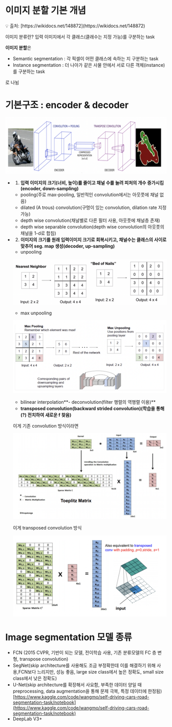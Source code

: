 # 이미지 분할 기본 개념


<aside>
💡 출처: [https://wikidocs.net/148872](https://wikidocs.net/148872)

</aside>

이미지 분류란? 입력 이미지에서 각 클래스(클래수는 지정 가능)를 구분하는 task

**이미지 분할**은

- Semantic segmentation : 각 픽셀이 어떤 클래스에 속하는 지 구분하는 task
- Instance segmentation : 더 나아가 같은 사물 안에서 서로 다른 객체(instance)를 구분하는 task

로 나뉨

# **기본구조 : encoder & decoder**


![Untitled](/Deep%20Learning%20from%20Scratch/%EC%9D%B4%EB%AF%B8%EC%A7%80%20%EB%B6%84%ED%95%A0%20%EA%B8%B0%EB%B3%B8%20%EA%B0%9C%EB%85%90/Untitled.png)

- 1. **입력 이미지의 크기(너비, 높이)를 줄이고 채널 수를 늘려 피처의 개수 증가시킴(encoder, down-sampling)**
    - pooling(주로 max-pooling, 일반적인 convolution에서는 아웃풋에 채널 없음)
    - dilated (A trous) convolution(구멍이 있는 convolution, dilation rate 지정 가능)
    - depth wise convolution(채널별로 다른 필터 사용, 아웃풋에 채널층 존재)
    - depth wise separable convolution(depth wise convolution의 아웃풋의 채널을 1-d로 합침)
- 2. **이미지의 크기를 원래 입력이미지 크기로 회복시키고, 채널수는 클래스의 사이로 맞추어 seg. map 생성(decoder, up-sampling)**
    - unpooling
    
    ![Untitled](/Deep%20Learning%20from%20Scratch/%EC%9D%B4%EB%AF%B8%EC%A7%80%20%EB%B6%84%ED%95%A0%20%EA%B8%B0%EB%B3%B8%20%EA%B0%9C%EB%85%90/Untitled%201.png)
    
    - max unpooling
    
    ![Untitled](/Deep%20Learning%20from%20Scratch/%EC%9D%B4%EB%AF%B8%EC%A7%80%20%EB%B6%84%ED%95%A0%20%EA%B8%B0%EB%B3%B8%20%EA%B0%9C%EB%85%90/Untitled%202.png)
    
    - bilinear interpolation**- deconvolution(filter 행렬의 역행렬 이용)**
    - **transposed convolution(backward strided convolution)(학습을 통해(?) 전치하여 새로운 f 찾음)**
    
    이게 기존 convolution 방식이라면
    
    ![Untitled](/Deep%20Learning%20from%20Scratch/%EC%9D%B4%EB%AF%B8%EC%A7%80%20%EB%B6%84%ED%95%A0%20%EA%B8%B0%EB%B3%B8%20%EA%B0%9C%EB%85%90/Untitled%203.png)
    
    이게 transposed convolution 방식
    
    ![Untitled](/Deep%20Learning%20from%20Scratch/%EC%9D%B4%EB%AF%B8%EC%A7%80%20%EB%B6%84%ED%95%A0%20%EA%B8%B0%EB%B3%B8%20%EA%B0%9C%EB%85%90/Untitled%204.png)
    

# **Image segmentation 모델 종류**


- FCN (2015 CVPR, 기반이 되는 모델, 전이학습 사용, 기존 분류모델의 FC 층 변형, transpose convolution)
- SegNet(skip architecture를 사용해도 조금 부정확한데 이를 해결하기 위해 사용,FCN보다 느리지만, 성능 좋음, large size class에서 높은 정확도, small size class에서 낮은 정확도)
- U-Net(skip architecture를 확장해서 사요함, 부족한 데이터 양일 때 preprocessing, data augmentation을 통해 문제 극복, 특정 데이터에 한정됨) [https://www.kaggle.com/code/wangmo/self-driving-cars-road-segmentation-task/notebook](https://www.kaggle.com/code/wangmo/self-driving-cars-road-segmentation-task/notebook)
- DeepLab V3+